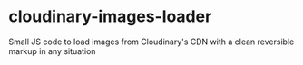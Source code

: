 # cloudinary-images-loader
Small JS code to load images from Cloudinary's CDN with a clean reversible markup in any situation
